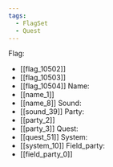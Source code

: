 ```yaml
---
tags:
  - FlagSet
  - Quest
---
```

Flag:
- [[flag_10502]]
- [[flag_10503]]
- [[flag_10504]]
Name:
- [[name_1]]
- [[name_8]]
Sound:
- [[sound_39]]
Party:
- [[party_2]]
- [[party_3]]
Quest:
- [[quest_51]]
System:
- [[system_10]]
Field_party:
- [[field_party_0]]
